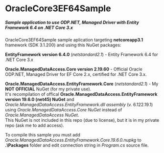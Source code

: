 # OracleCore3EF64Sample
##### Sample application to use ODP.NET, Managed Driver with Entity Framework 6.4 on .NET Core 3.x

OracleCore3EF64Sample sample aplication targeting **netcoreapp3.1** framework (SDK 3.1.200) and using this NuGet packages:

**EntityFramework version 6.4.0** (*netstandard2.1*) - Entity Framework 6.4 for .NET Core 3.x

**Oracle.ManagedDataAccess.Core version 2.19.60** - Official Oracle ODP.NET, Managed Driver for EF Core 2.x, certified for .NET Core 3.x.

**Oracle.ManagedDataAccess.EntityFramework.Core** (*netstandard2.1*) - My **NOT OFFICIAL** NuGet (for my private use).  
It's recompilation of offical **Oracle.ManagedDataAccess.EntityFramework version 19.6.0 (net45) NuGet** and *Oracle.ManagedDataAccess.EntityFramework.dll assembly* (v. 6.122.19.1) using *Oracle.ManagedDataAccess.Core NuGet* instead of *Oracle.ManagedDataAccess NuGet*.  
This NuGet is not included in this repo (due to license), but it is in my private repo (ask me to add access).  

To compile this sample you must add *Oracle.ManagedDataAccess.EntityFramework.Core.19.6.0.nupkg* to **.\Packages** folder and edit connection string in *Program.cs* source file.
